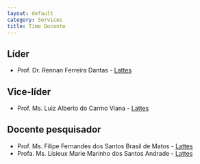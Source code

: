 ```yaml
---
layout: default
category: Services
title: Time Docente
---
```

## Líder
- Prof. Dr. ​Rennan Ferreira Dantas - [Lattes](http://http//lattes.cnpq.br/0192579272041443)
## Vice-líder
- Prof. Ms. Luiz Alberto do Carmo Viana - [Lattes](http://lattes.cnpq.br/2028165237751191)

## Docente pesquisador
- Prof. Ms. Filipe Fernandes dos Santos Brasil de Matos - [Lattes](http://lattes.cnpq.br/8629788499493675)
- Profa. Ms. Lisieux Marie Marinho dos Santos Andrade - [Lattes](http://lattes.cnpq.br/8824525263721786)
